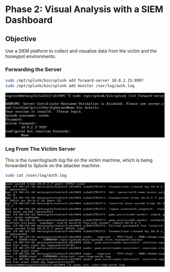 # Phase 2: Visual Analysis with a SIEM Dashboard

## Objective

Use a SIEM platform to collect and visualize data from the victim and the honeypot environments.

###  Forwarding the Server 

```bash
sudo /opt/splunk/bin/splunk add forward-server 10.0.2.15:9997
sudo /opt/splunk/bin/splunk add monitor /var/log/auth.log

```
![Alt Text](Fowarding_The_Server.png)

### Log From The Victim Server
This is the /user/log/auth.log file on the victim machine, which is being forwarded to Splunk on the attacker machine. 

```bash
sudo cat /user/log/auth.log

```
![Alt Text](sudo_cat.png)















